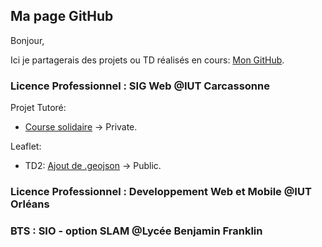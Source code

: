 ## Ma page GitHub

Bonjour,

Ici je partagerais des projets ou TD réalisés en cours: [Mon GitHub](https://github.com/LCharp/LCharp.github.io).

### Licence Professionnel : SIG Web @IUT Carcassonne

Projet Tutoré: 
- [Course solidaire](https://github.com/LCharp/404.html) -> Private.

Leaflet:
- TD2: [Ajout de .geojson](https://github.com/LCharp/Leaflet_TD2/) -> Public.


### Licence Professionnel : Developpement Web et Mobile @IUT Orléans

### BTS : SIO - option SLAM @Lycée Benjamin Franklin
